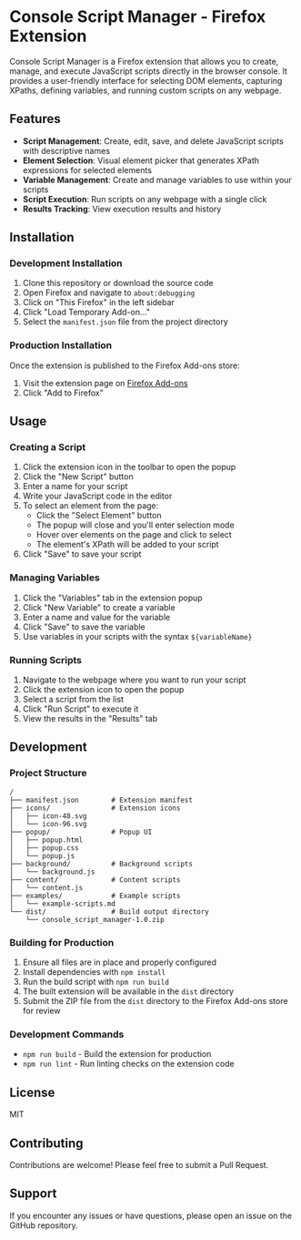 # Console Script Manager - Firefox Extension

Console Script Manager is a Firefox extension that allows you to create, manage, and execute JavaScript scripts directly in the browser console. It provides a user-friendly interface for selecting DOM elements, capturing XPaths, defining variables, and running custom scripts on any webpage.

## Features

- **Script Management**: Create, edit, save, and delete JavaScript scripts with descriptive names
- **Element Selection**: Visual element picker that generates XPath expressions for selected elements
- **Variable Management**: Create and manage variables to use within your scripts
- **Script Execution**: Run scripts on any webpage with a single click
- **Results Tracking**: View execution results and history

## Installation

### Development Installation

1. Clone this repository or download the source code
2. Open Firefox and navigate to `about:debugging`
3. Click on "This Firefox" in the left sidebar
4. Click "Load Temporary Add-on..."
5. Select the `manifest.json` file from the project directory

### Production Installation

Once the extension is published to the Firefox Add-ons store:

1. Visit the extension page on [Firefox Add-ons](https://addons.mozilla.org/)
2. Click "Add to Firefox"

## Usage

### Creating a Script

1. Click the extension icon in the toolbar to open the popup
2. Click the "New Script" button
3. Enter a name for your script
4. Write your JavaScript code in the editor
5. To select an element from the page:
   - Click the "Select Element" button
   - The popup will close and you'll enter selection mode
   - Hover over elements on the page and click to select
   - The element's XPath will be added to your script
6. Click "Save" to save your script

### Managing Variables

1. Click the "Variables" tab in the extension popup
2. Click "New Variable" to create a variable
3. Enter a name and value for the variable
4. Click "Save" to save the variable
5. Use variables in your scripts with the syntax `${variableName}`

### Running Scripts

1. Navigate to the webpage where you want to run your script
2. Click the extension icon to open the popup
3. Select a script from the list
4. Click "Run Script" to execute it
5. View the results in the "Results" tab

## Development

### Project Structure

```
/
├── manifest.json        # Extension manifest
├── icons/               # Extension icons
│   ├── icon-48.svg
│   └── icon-96.svg
├── popup/               # Popup UI
│   ├── popup.html
│   ├── popup.css
│   └── popup.js
├── background/          # Background scripts
│   └── background.js
├── content/             # Content scripts
│   └── content.js
├── examples/            # Example scripts
│   └── example-scripts.md
└── dist/                # Build output directory
    └── console_script_manager-1.0.zip
```

### Building for Production

1. Ensure all files are in place and properly configured
2. Install dependencies with `npm install`
3. Run the build script with `npm run build`
4. The built extension will be available in the `dist` directory
5. Submit the ZIP file from the `dist` directory to the Firefox Add-ons store for review

### Development Commands

- `npm run build` - Build the extension for production
- `npm run lint` - Run linting checks on the extension code

## License

MIT

## Contributing

Contributions are welcome! Please feel free to submit a Pull Request.

## Support

If you encounter any issues or have questions, please open an issue on the GitHub repository.